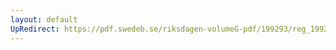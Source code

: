 ```yaml
---
layout: default
UpRedirect: https://pdf.swedeb.se/riksdagen-volumeG-pdf/199293/reg_199293/reg_199293_0038.pdf
---
```

